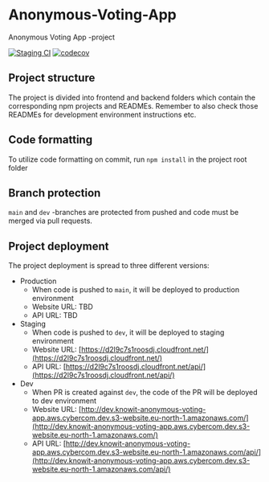# Anonymous-Voting-App

Anonymous Voting App -project

[![Staging CI](https://github.com/Anonymous-Voting-App/Anonymous-Voting-App/actions/workflows/staging_ci.yml/badge.svg)](https://github.com/Anonymous-Voting-App/Anonymous-Voting-App/actions/workflows/staging_ci.yml)
[![codecov](https://codecov.io/gh/Anonymous-Voting-App/Anonymous-Voting-App/branch/dev/graph/badge.svg?token=JIZMP0Z6ZX)](https://codecov.io/gh/Anonymous-Voting-App/Anonymous-Voting-App)

## Project structure

The project is divided into frontend and backend folders which contain the corresponding npm projects and READMEs. Remember to also check those READMEs for development environment instructions etc.

## Code formatting

To utilize code formatting on commit, run `npm install` in the project root folder

## Branch protection

`main` and `dev` -branches are protected from pushed and code must be merged via pull requests.

## Project deployment

The project deployment is spread to three different versions:

-   Production
    -   When code is pushed to `main`, it will be deployed to production environment
    -   Website URL: TBD
    -   API URL: TBD
-   Staging
    -   When code is pushed to `dev`, it will be deployed to staging environment
    -   Website URL: [https://d2l9c7s1roosdj.cloudfront.net/](https://d2l9c7s1roosdj.cloudfront.net/)
    -   API URL: [https://d2l9c7s1roosdj.cloudfront.net/api/](https://d2l9c7s1roosdj.cloudfront.net/api/)
-   Dev
    -   When PR is created against `dev`, the code of the PR will be deployed to dev environment
    -   Website URL: [http://dev.knowit-anonymous-voting-app.aws.cybercom.dev.s3-website.eu-north-1.amazonaws.com/](http://dev.knowit-anonymous-voting-app.aws.cybercom.dev.s3-website.eu-north-1.amazonaws.com/)
    -   API URL: [http://dev.knowit-anonymous-voting-app.aws.cybercom.dev.s3-website.eu-north-1.amazonaws.com/api/](http://dev.knowit-anonymous-voting-app.aws.cybercom.dev.s3-website.eu-north-1.amazonaws.com/api/)
